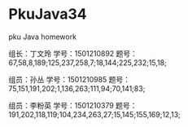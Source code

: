 # PkuJava34
pku Java homework
<html>
<p>组长：丁文玲  学号：1501210892  题号：67,58,8,189;125,237,258,7;18,144;225,232;15,18;</p>
<p>组员：孙丛    学号：1501210985  题号：75,151,191,202;1,136,263;111,94;70,141;83;</p>
<p>组员：李粉英  学号：1501210379  题号：191,202,118,119;104,234,263,27;15,145;155,169;12,13;</p>
</html>
